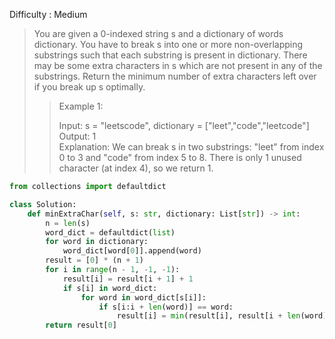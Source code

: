 Difficulty : Medium 

>You are given a 0-indexed string s and a dictionary of words dictionary. You have to break s into one or more non-overlapping substrings such that each substring is present in dictionary. There may be some extra characters in s which are not present in any of the substrings.
>Return the minimum number of extra characters left over if you break up s optimally.
>>
>>Example 1:  
>> 
>>Input: s = "leetscode", dictionary = ["leet","code","leetcode"]  
>>Output: 1  
>>Explanation: We can break s in two substrings: "leet" from index 0 to 3 and "code" from index 5 to 8. There is only 1 unused character (at index 4), so we return 1.

```python
from collections import defaultdict

class Solution:
    def minExtraChar(self, s: str, dictionary: List[str]) -> int:
        n = len(s)
        word_dict = defaultdict(list)
        for word in dictionary:
            word_dict[word[0]].append(word)
        result = [0] * (n + 1)
        for i in range(n - 1, -1, -1):
            result[i] = result[i + 1] + 1
            if s[i] in word_dict:
                for word in word_dict[s[i]]:
                    if s[i:i + len(word)] == word:
                        result[i] = min(result[i], result[i + len(word)])
        return result[0]
```
